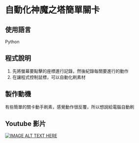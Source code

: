 # 自動化神魔之塔簡單關卡

## 使用語言
Python

## 程式說明

1. 先將螢幕要點擊的座標進行記錄，然後紀錄每關要進行的動作
2. 在讓程式控制鼠標，可以自動化刷素材

## 製作動機

有些簡單的關卡動手刷素，感覺動作很反覆，所以想說給電腦自動刷

## Youtube 影片
[![IMAGE ALT TEXT HERE](https://img.youtube.com/vi/Jwd6iTDmUHc/0.jpg)](https://www.youtube.com/watch?v=Jwd6iTDmUHc)
